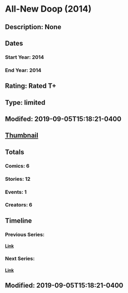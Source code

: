 # All-New Doop (2014)
## Description: None
## Dates
### Start Year: 2014
### End Year: 2014
## Rating: Rated T+
## Type: limited
## Modifed: 2019-09-05T15:18:21-0400
## [Thumbnail](http://i.annihil.us/u/prod/marvel/i/mg/5/03/542d783a22068.jpg)
## Totals
### Comics: 6
### Stories: 12
### Events: 1
### Creators: 6
## Timeline
### Previous Series: 
#### [Link]()
### Next Series: 
#### [Link]()
## Modified: 2019-09-05T15:18:21-0400